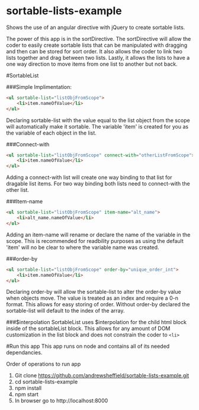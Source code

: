 # sortable-lists-example
Shows the use of an angular directive with jQuery to create sortable lists.

The power of this app is in the sortDirective.  The sortDirective will allow the coder to easily create sortable lists that can be manipulated with dragging and then can be stored for sort order.  It also allows the coder to link two lists together and drag between two lists.  Lastly, it allows the lists to have a one way direction to move items from one list to another but not back.

#SortableList

###Simple Implimentation:
```html
<ul sortable-list="listObjFromScope">
	<li>item.nameOfValue</li>
</ul>
```
Declaring sortable-list with the value equal to the list object from the scope will automatically make it sortable.  The variable 'item' is created for you as the variable of each object in the list.

###Connect-with
```html
<ul sortable-list="listObjFromScope" connect-with="otherListFromScope">
	<li>item.nameOfValue</li>
</ul>
```
Adding a connect-with list will create one way binding to that list for dragable list items.  For two way binding both lists need to connect-with the other list.

###Item-name
```html
<ul sortable-list="listObjFromScope" item-name="alt_name">
	<li>alt_name.nameOfValue</li>
</ul>
```
Adding an item-name will rename or declare the name of the variable in the scope.  This is recommended for readbility purposes as using the default 'item' will no be clear to where the variable name was created.

###order-by
```html
<ul sortable-list="listObjFromScope" order-by="unique_order_int">
	<li>item.nameOfValue</li>
</ul>
```
Declaring order-by will allow the sortable-list to alter the order-by value when objects move.  The value is treated as an index and require a 0-n format.  This allows for easy storing of order.  Without order-by declared the sortable-list will default to the index of the array.

###$interpolation
SortableList uses $interpolation for the child html block inside of the sortableList block.  This allows for any amount of DOM customization in the list block and does not constrain the coder to `<li>`


#Run this app
This app runs on node and contains all of its needed dependancies.

Order of operations to run app
1. Git clone https://github.com/andrewsheffield/sortable-lists-example.git
2. cd sortable-lists-example
3. npm install
4. npm start
5. In browser go to http://localhost:8000